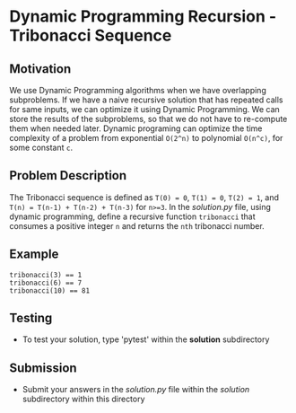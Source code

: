 # Dynamic Programming Recursion - Tribonacci Sequence

## Motivation
We use Dynamic Programming algorithms when we have overlapping subproblems. If we have a naive recursive solution that has repeated calls for same inputs, we can optimize it using Dynamic Programming. We can store the results of the subproblems, so that we do not have to re-compute them when needed later.
Dynamic programing can optimize the time complexity of a problem from exponential `O(2^n)` to polynomial `O(n^c)`, for some constant `c`.

## Problem Description
The Tribonacci sequence is defined as `T(0) = 0`, `T(1) = 0`, `T(2) = 1`, and `T(n) = T(n-1) + T(n-2) + T(n-3)` for `n>=3`. In the *solution.py* file, using dynamic programming, define a recursive function `tribonacci` that consumes a positive integer `n` and returns the `nth` tribonacci number. 

## Example
```
tribonacci(3) == 1
tribonacci(6) == 7
tribonacci(10) == 81
```

## Testing
* To test your solution, type 'pytest' within the **solution** subdirectory

## Submission
* Submit your answers in the *solution.py* file within the *solution* subdirectory within this directory
